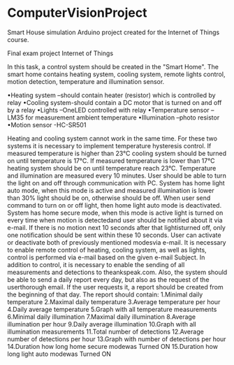 # ComputerVisionProject
Smart House simulation Arduino project created for the Internet of Things course. 

Final exam project
Internet of Things

In this task, a control system should be created in the "Smart Home". The smart home contains heating system, cooling system, remote lights control, motion detection, temperature and illumination sensor.

•Heating system –should contain heater (resistor) which is controlled by relay
•Cooling system-should contain a DC motor that is turned on and off by a relay
•Lights –OneLED controlled with relay
•Temperature sensor –LM35 for measurement ambient temperature
•Illumination –photo resistor  
•Motion sensor -HC-SR501

Heating  and  cooling  system  cannot  work in the  same  time. For  these  two  systems it is  necessary to implement temperature hysteresis control. 
If  measured  temperature  is  higher  than  23°C  cooling  system should be turned on until temperature is 17°C. 
If measured temperature is lower than 17°C heating system should be on until temperature reach 23°C. 
Temperature and illumination are measured every 10 minutes. 
User should be  able to turn the  light on and  off through communication with PC.
System has home light auto mode, when this mode is active and measured illumination is lower than 30% light should be on, otherwise should be off. 
When user send command to turn on or off light, then home light auto mode is deactivated. 
System has home secure mode, when this mode is active light is turned on every time when motion is detectedand user should be notified about it via e-mail.
If there is no motion next 10 seconds after that lightisturned off, only one notification should be sent within these 10 seconds.
User can activate or deactivate both of previously mentioned modesvia e-mail. 
It  is  necessary  to  enable remote control  of  heating,  cooling  system,  as  well  as  lights, control  is performed via e-mail based on the given e-mail Subject. In addition to control, it is necessary to enable the sending of all measurements and detections to theankspeak.com. 
Also, the system should be able to send a daily report every day, but also as the request of the userthorough email. 
If the user requests it, a report should be created from the beginning of that day. 
The report should contain:
1.Minimal daily temperature 
2.Maximal daily temperature
3.Average temperature per hour
4.Daily average temperature 
5.Graph with all temperature measurements
6.Minimal daily illumination 
7.Maximal daily illumination
8.Average illumination per hour
9.Daily average illumination
10.Graph with all illumination measurements
11.Total number of detections
12.Average number of detections per hour
13.Graph with number of detections per hour
14.Duration how long home secure modewas Turned ON
15.Duration how long light auto modewas Turned ON
